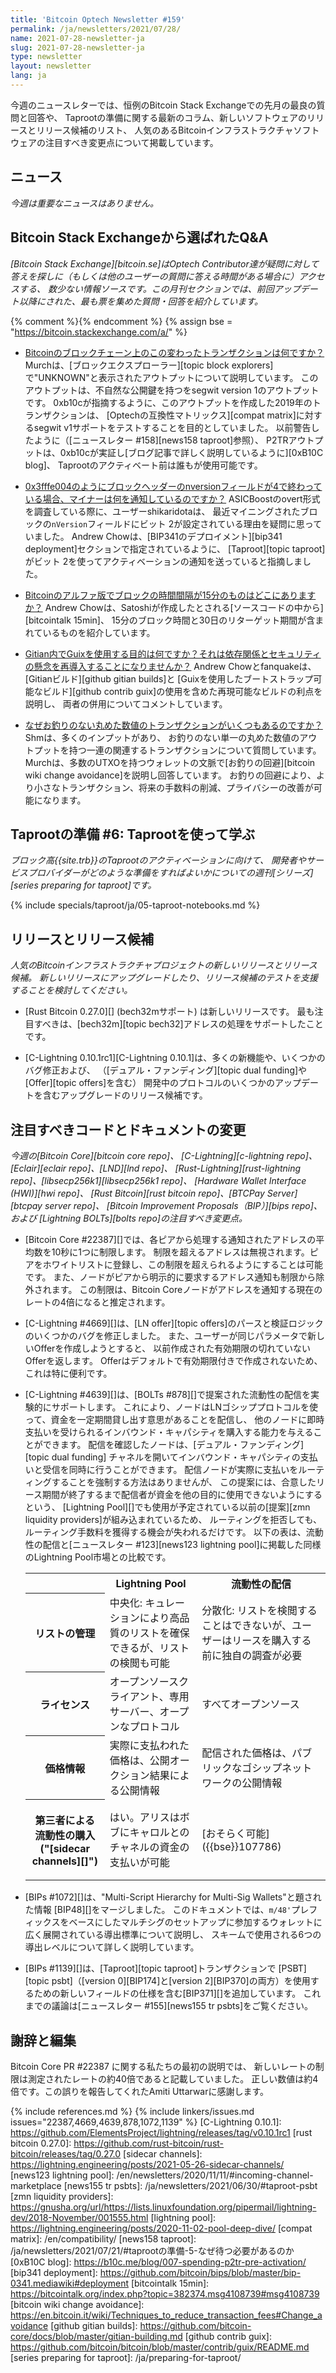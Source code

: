```yaml
---
title: 'Bitcoin Optech Newsletter #159'
permalink: /ja/newsletters/2021/07/28/
name: 2021-07-28-newsletter-ja
slug: 2021-07-28-newsletter-ja
type: newsletter
layout: newsletter
lang: ja
---
```

今週のニュースレターでは、恒例のBitcoin Stack Exchangeでの先月の最良の質問と回答や、
Taprootの準備に関する最新のコラム、新しいソフトウェアのリリースとリリース候補のリスト、
人気のあるBitcoinインフラストラクチャソフトウェアの注目すべき変更点について掲載しています。

## ニュース

*今週は重要なニュースはありません。*

## Bitcoin Stack Exchangeから選ばれたQ&A

*[Bitcoin Stack Exchange][bitcoin.se]はOptech Contributor達が疑問に対して答えを探しに（もしくは他のユーザーの質問に答える時間がある場合に）アクセスする、
数少ない情報ソースです。この月刊セクションでは、前回アップデート以降にされた、最も票を集めた質問・回答を紹介しています。*

{% comment %}<!-- https://bitcoin.stackexchange.com/search?tab=votes&q=created%3a1m..%20is%3aanswer -->{% endcomment %}
{% assign bse = "https://bitcoin.stackexchange.com/a/" %}

- [<!--what-is-this-unusual-transaction-in-the-bitcoin-blockchain-->Bitcoinのブロックチェーン上のこの変わったトランザクションは何ですか？]({{bse}}107603)
  Murchは、[ブロックエクスプローラー][topic block explorers]で"UNKNOWN"と表示されたアウトプットについて説明しています。
  このアウトプットは、不自然な公開鍵を持つをsegwit version 1のアウトプットです。
  0xb10cが指摘するように、このアウトプットを作成した2019年のトランザクションは、
  [Optechの互換性マトリックス][compat matrix]に対するsegwit v1サポートをテストすることを目的としていました。
  以前警告したように（[ニュースレター #158][news158 taproot]参照）、
  P2TRアウトプットは、0xb10cが実証し[ブログ記事で詳しく説明しているように][0xB10C blog]、
  Taprootのアクティベート前は誰もが使用可能です。

- [<!--what-are-miners-signalling-for-when-the-block-header-nversion-field-ends-in-4-i-e-0x3fffe004-->0x3fffe004のようにブロックヘッダーのnversionフィールドが4で終わっている場合、マイナーは何を通知しているのですか？]({{bse}}107443)
  ASICBoostのovert形式を調査している際に、ユーザーshikaridotaは、
  最近マイニングされたブロックの`nVersion`フィールドにビット 2が設定されている理由を疑問に思っていました。
  Andrew Chowは、[BIP341のデプロイメント][bip341 deployment]セクションで指定されているように、
  [Taproot][topic taproot]がビット 2を使ってアクティベーションの通知を送っていると指摘しました。

- [<!--where-can-i-find-bitcoin-s-alpha-version-with-15-minute-block-time-intervals-->Bitcoinのアルファ版でブロックの時間間隔が15分のものはどこにありますか？]({{bse}}107407)
  Andrew Chowは、Satoshiが作成したとされる[ソースコードの中から][bitcointalk 15min]、
  15分のブロック時間と30日のリターゲット期間が含まれているものを紹介しています。

- [<!--what-s-the-purpose-of-using-guix-within-gitian-doesn-t-that-reintroduce-dependencies-and-security-concerns-->Gitian内でGuixを使用する目的は何ですか？それは依存関係とセキュリティの懸念を再導入することになりませんか？]({{bse}}107638)
  Andrew Chowとfanquakeは、[Gitianビルド][github gitian builds]と
  [Guixを使用したブートストラップ可能なビルド][github contrib guix]の使用を含めた再現可能なビルドの利点を説明し、
  両者の併用についてコメントしています。

- [<!--why-are-there-several-round-number-transactions-with-no-change-->なぜお釣りのない丸めた数値のトランザクションがいくつもあるのですか？]({{bse}}107418)
  Shmは、多くのインプットがあり、
  お釣りのない単一の丸めた数値のアウトプットを持つ一連の関連するトランザクションについて質問しています。
  Murchは、多数のUTXOを持つウォレットの文脈で[お釣りの回避][bitcoin wiki change avoidance]を説明し回答しています。
  お釣りの回避により、より小さなトランザクション、将来の手数料の削減、プライバシーの改善が可能になります。

## Taprootの準備 #6: Taprootを使って学ぶ

*ブロック高{{site.trb}}のTaprootのアクティベーションに向けて、
開発者やサービスプロバイダーがどのような準備をすればよいかについての週刊[シリーズ][series preparing for taproot]です。*

{% include specials/taproot/ja/05-taproot-notebooks.md %}

## リリースとリリース候補

*人気のBitcoinインフラストラクチャプロジェクトの新しいリリースとリリース候補。
新しいリリースにアップグレードしたり、リリース候補のテストを支援することを検討してください。*

- [Rust Bitcoin 0.27.0][] (bech32mサポート) は新しいリリースです。
  最も注目すべきは、[bech32m][topic bech32]アドレスの処理をサポートしたことです。

- [C-Lightning 0.10.1rc1][C-Lightning 0.10.1]は、多くの新機能や、いくつかのバグ修正および、
  （[デュアル・ファンディング][topic dual funding]や[Offer][topic offers]を含む）
  開発中のプロトコルのいくつかのアップデートを含むアップグレードのリリース候補です。

## 注目すべきコードとドキュメントの変更

*今週の[Bitcoin Core][bitcoin core repo]、
[C-Lightning][c-lightning repo]、[Eclair][eclair repo]、[LND][lnd repo]、
[Rust-Lightning][rust-lightning repo]、[libsecp256k1][libsecp256k1 repo]、
[Hardware Wallet Interface (HWI)][hwi repo]、
[Rust Bitcoin][rust bitcoin repo]、[BTCPay Server][btcpay server repo]、
[Bitcoin Improvement Proposals（BIP）][bips repo]、および
[Lightning BOLTs][bolts repo]の注目すべき変更点。*

- [Bitcoin Core #22387][]では、各ピアから処理する通知されたアドレスの平均数を10秒に1つに制限します。
  制限を超えるアドレスは無視されます。ピアをホワイトリストに登録し、この制限を超えられるようにすることは可能です。
  また、ノードがピアから明示的に要求するアドレス通知も制限から除外されます。
  この制限は、Bitcoin Coreノードがアドレスを通知する現在のレートの4倍になると推定されます。

- [C-Lightning #4669][]は、[LN offer][topic offers]のパースと検証ロジックのいくつかのバグを修正しました。
  また、ユーザーが同じパラメータで新しいOfferを作成しようとすると、
  以前作成された有効期限の切れていないOfferを返します。
  Offerはデフォルトで有効期限付きで作成されないため、これは特に便利です。

- [C-Lightning #4639][]は、[BOLTs #878][]で提案された流動性の配信を実験的にサポートします。
  これにより、ノードはLNゴシッププロトコルを使って、資金を一定期間貸し出す意思があることを配信し、
  他のノードに即時支払いを受けられるインバウンド・キャパシティを購入する能力を与えることができます。
  配信を確認したノードは、[デュアル・ファンディング][topic dual funding]
  チャネルを開いてインバウンド・キャパシティの支払いと受信を同時に行うことができます。
  配信ノードが実際に支払いをルーティングすることを強制する方法はありませんが、
  この提案には、合意したリース期間が終了するまで配信者が資金を他の目的に使用できないようにするという、
  [Lightning Pool][]でも使用が予定されている以前の[提案][zmn liquidity providers]が組み込まれているため、
  ルーティングを拒否しても、ルーティング手数料を獲得する機会が失われるだけです。
  以下の表は、流動性の配信と[ニュースレター #123][news123 lightning pool]に掲載した同様のLightning Pool市場との比較です。

  <!-- [1]: See "Service-Level Based Lifetime Enforcement" in
  https://lightning.engineering/posts/2020-11-02-pool-deep-dive/ -->

  <table>
   <tr>
    <th></th>
    <th>Lightning Pool</th>
    <th>流動性の配信</th>
   </tr>

   <tr>
    <th>リストの管理</th>
    <td>中央化: キュレーションにより高品質のリストを確保できるが、リストの検閲も可能</td>
    <td>分散化: リストを検閲することはできないが、ユーザーはリースを購入する前に独自の調査が必要</td>
   </tr>

   <tr>
    <th>ライセンス</th>
    <td>オープンソースクライアント、専用サーバー、オープンなプロトコル</td>
    <td>すべてオープンソース</td>
   </tr>

   <tr>
    <th>価格情報</th>
    <td>実際に支払われた価格は、公開オークション結果による公開情報</td>
    <td>配信された価格は、パブリックなゴシップネットワークの公開情報</td>
   </tr>

   <tr>
    <th markdown="span">

    第三者による流動性の購入("[sidecar channels][]")

    </th>
    <td>はい。アリスはボブにキャロルとのチャネルの資金の支払いが可能</td>
    <td markdown="span">[おそらく可能]({{bse}}107786)</td>
   </tr>

  </table>

- [BIPs #1072][]は、"Multi-Script Hierarchy for Multi-Sig Wallets"と題された情報 [BIP48][]をマージしました。
  このドキュメントでは、`m/48'`プレフィックスをベースにしたマルチシグのセットアップに参加するウォレットに広く展開されている導出標準について説明し、
  スキームで使用される6つの導出レベルについて詳しく説明しています。

- [BIPs #1139][]は、[Taproot][topic taproot]トランザクションで
  [PSBT][topic psbt]（[version 0][BIP174]と[version 2][BIP370]の両方）を使用するための新しいフィールドの仕様を含む[BIP371][]を追加しています。
  これまでの議論は[ニュースレター #155][news155 tr psbts]をご覧ください。

## 謝辞と編集

Bitcoin Core PR #22387 に関する私たちの最初の説明では、
新しいレートの制限は測定されたレートの約40倍であると記載していました。
正しい数値は約4倍です。この誤りを報告してくれたAmiti Uttarwarに感謝します。

{% include references.md %}
{% include linkers/issues.md issues="22387,4669,4639,878,1072,1139" %}
[C-Lightning 0.10.1]: https://github.com/ElementsProject/lightning/releases/tag/v0.10.1rc1
[rust bitcoin 0.27.0]: https://github.com/rust-bitcoin/rust-bitcoin/releases/tag/0.27.0
[sidecar channels]: https://lightning.engineering/posts/2021-05-26-sidecar-channels/
[news123 lightning pool]: /en/newsletters/2020/11/11/#incoming-channel-marketplace
[news155 tr psbts]: /ja/newsletters/2021/06/30/#taproot-psbt
[zmn liquidity providers]: https://gnusha.org/url/https://lists.linuxfoundation.org/pipermail/lightning-dev/2018-November/001555.html
[lightning pool]: https://lightning.engineering/posts/2020-11-02-pool-deep-dive/
[compat matrix]: /en/compatibility/
[news158 taproot]: /ja/newsletters/2021/07/21/#taprootの準備-5-なぜ待つ必要があるのか
[0xB10C blog]: https://b10c.me/blog/007-spending-p2tr-pre-activation/
[bip341 deployment]: https://github.com/bitcoin/bips/blob/master/bip-0341.mediawiki#deployment
[bitcointalk 15min]: https://bitcointalk.org/index.php?topic=382374.msg4108739#msg4108739
[bitcoin wiki change avoidance]: https://en.bitcoin.it/wiki/Techniques_to_reduce_transaction_fees#Change_avoidance
[github gitian builds]: https://github.com/bitcoin-core/docs/blob/master/gitian-building.md
[github contrib guix]: https://github.com/bitcoin/bitcoin/blob/master/contrib/guix/README.md
[series preparing for taproot]: /ja/preparing-for-taproot/

